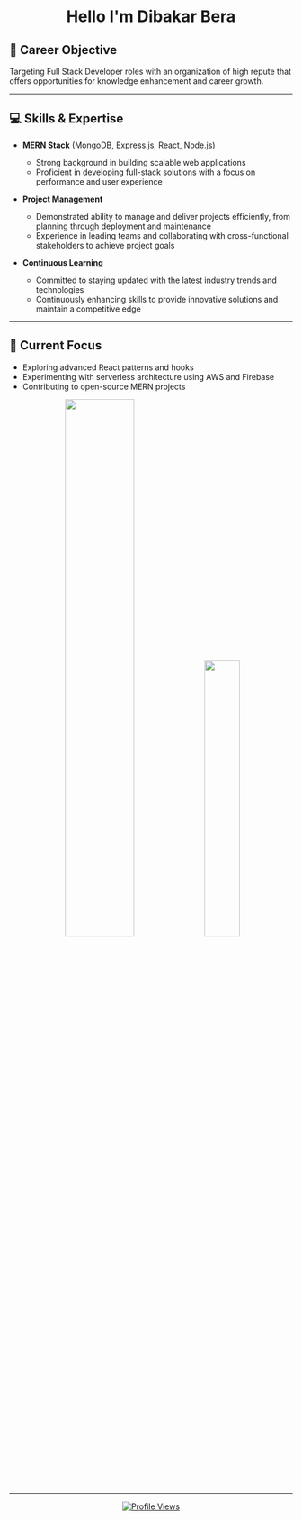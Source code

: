 <h1 align="center">Hello I'm Dibakar Bera</h1>

## 🌟 Career Objective

Targeting Full Stack Developer roles with an organization of high repute that offers opportunities for knowledge enhancement and career growth.

---

## 💻 Skills & Expertise

- **MERN Stack** (MongoDB, Express.js, React, Node.js)
  - Strong background in building scalable web applications
  - Proficient in developing full-stack solutions with a focus on performance and user experience

- **Project Management**
  - Demonstrated ability to manage and deliver projects efficiently, from planning through deployment and maintenance
  - Experience in leading teams and collaborating with cross-functional stakeholders to achieve project goals

- **Continuous Learning**
  - Committed to staying updated with the latest industry trends and technologies
  - Continuously enhancing skills to provide innovative solutions and maintain a competitive edge

---

## 🚀 Current Focus

- Exploring advanced React patterns and hooks
- Experimenting with serverless architecture using AWS and Firebase
- Contributing to open-source MERN projects


<!---- <h3 align="center">
Full-stack developer specializing in accessible, visually appealing web applications. 
  Certified in MongoDB Node.js Developer Path. 
  Skilled in SDLC methodologies, emphasizing strong communication, problem-solving, and teamwork for effective project delivery
</h3> ---->

<div align="center">
  
  <!-- GitHub Streak Stats -->
  <img src="https://github-readme-streak-stats.herokuapp.com/?user=dibakarbera01&theme=blueberry&hide_border=false" width="49.5%" />
  
  <!-- Most Used Languages -->
  <img src="https://github-readme-stats.vercel.app/api/top-langs/?username=dibakarbera01&theme=blueberry&hide_border=false&include_all_commits=true&count_private=true&layout=compact" width="35.5%" />

</div>

---

<div align="center">
  <a href="https://visitcount.itsvg.in">
    <img src="https://visitcount.itsvg.in/api?id=dibakarbera01&icon=0&color=0" alt="Profile Views" />
  </a>
</div>

<!-- Proudly created with GPRM ( https://gprm.itsvg.in ) -->






